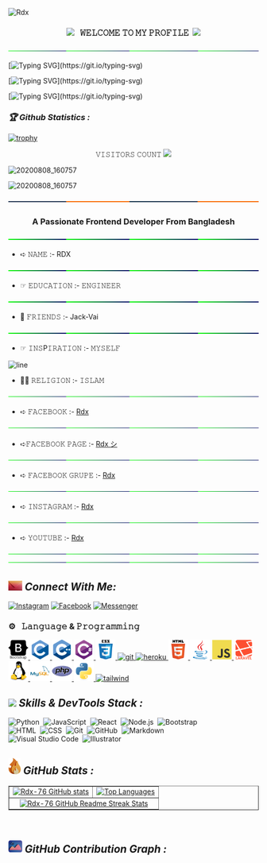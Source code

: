 <p align="left"> <img src="https://komarev.com/ghpvc/?username=Rdx&label=Profile%20views&color=eb4d3d&style=flat-square" alt="Rdx" /> </p>
</i></b></h3>
<h3 align="center">
  <img src="https://emoji.discord.st/emojis/768b108d-274f-4f44-a634-8477b16efce7.gif" width="25">
  &nbsp; 𝚆𝙴𝙻𝙲𝙾𝙼𝙴 𝚃𝙾 𝙼𝚈 𝙿𝚁𝙾𝙵𝙸𝙻𝙴&nbsp;
  <img src="https://emoji.discord.st/emojis/768b108d-274f-4f44-a634-8477b16efce7.gif" width="25">
</h3>
<img align="center" alt="line" src="https://github.com/Rdx-76/Prof/blob/main/line1.svg">

[![Typing SVG](https://readme-typing-svg.herokuapp.com?font=Fira+Code&pause=1000&color=16086A&background=FFFFFF8B&center=true&vCenter=true&width=435&lines=ASSALAMUALAIKUM+EVERYONE.;+WELCOME+TO+MY+PROFILE......)](https://git.io/typing-svg)

[![Typing SVG](https://readme-typing-svg.herokuapp.com?font=Rdx&pause=1000&color=DA1051&background=FFFFFFA2&center=true&vCenter=true&width=435&lines=+ALLAH+IS+WATCHING+YOU.;YOU+MUST+FEAR+BEFORE;DOING+SOMETHING+WRONG....)](https://git.io/typing-svg)

[![Typing SVG](https://readme-typing-svg.herokuapp.com?font=chinese&pause=1000&color=180877&background=F4F4F4&center=true&vCenter=true&width=435&lines=I+AM+RDX.;IT's+NOT+JUST+A+NAME.;IT's+A+BRAND.....;LOVE+YOU+GUYS....)](https://git.io/typing-svg)

<h3><b><i>🏆 Github Statistics :</i></b></h3>
<a href="https://github.com/Rdx-76"><img title="trophy" src="https://github-profile-trophy.vercel.app/?username=Rdx&theme=monokai"></a>
</p>
<p align="center"> 
 𝚅𝙸𝚂𝙸𝚃𝙾𝚁𝚂 𝙲𝙾𝚄𝙽𝚃
 <img src="https://profile-counter.glitch.me/Rdx-76/count.svg" />
</p>

![20200808_160757](https://raw.githubusercontent.com/Rdx-76/Rdx/main/Screenshot_20221104_013930.jpg)

![20200808_160757](https://raw.githubusercontent.com/Rdx-76/Rdx/main/803a855baf7ab2eafe41a7dea3631ac9.jpg)

<img align="center" alt="line" src="https://github.com/DalpatRathore/dalpatrathore/blob/main/assets/images/line-1.svg">

<h3 align="center">A Passionate Frontend Developer From Bangladesh</h3>

<img align="center" alt="line" src="https://github.com/Rdx-76/Prof/blob/main/line1.svg">

- ➪ 𝙽𝙰𝙼𝙴 :- RDX

<img align="center" alt="line" src="https://github.com/Rdx-76/Prof/blob/main/line1.svg">

- ☞︎︎︎ 𝙴𝙳𝚄𝙲𝙰𝚃𝙸𝙾𝙽 :- 𝙴𝙽𝙶𝙸𝙽𝙴𝙴𝚁

<img align="center" alt="line" src="https://github.com/Rdx-76/Prof/blob/main/line1.svg">

- 👬 𝙵𝚁𝙸𝙴𝙽𝙳𝚂 :- Jack-Vai

<img align="center" alt="line" src="https://github.com/Rdx-76/Prof/blob/main/line1.svg">

- ☞︎︎︎ 𝙸𝙽𝚂P𝙸𝚁𝙰𝚃𝙸𝙾𝙽 :- 𝙼𝚈𝚂𝙴𝙻𝙵

<img align="center" alt="line" src="https://github.com/Rdx-76/Prof/blob/main/line1.svg.svg">

- 🤲🏻 𝚁𝙴𝙻𝙸𝙶𝙸𝙾𝙽 :- 𝙸𝚂𝙻𝙰𝙼

<img align="center" alt="line" src="https://github.com/Rdx-76/Prof/blob/main/line1.svg">

- ➪ 𝙵𝙰𝙲𝙴𝙱𝙾𝙾𝙺 :- [Rdx]()

<img align="center" alt="line" src="https://github.com/Rdx-76/Prof/blob/main/line1.svg">

- ➪𝙵𝙰𝙲𝙴𝙱𝙾𝙾𝙺  𝙿𝙰𝙶𝙴 :- [Rdx シ︎](https://www.facebook.com/)

<img align="center" alt="line" src="https://github.com/Rdx-76/Prof/blob/main/line1.svg">

- ➪ 𝙵𝙰𝙲𝙴𝙱𝙾𝙾𝙺 𝙶𝚁𝚄𝙿𝙴 :- [ Rdx ](https://www.facebook.com/groups//)

<img align="center" alt="line" src="https://github.com/Rdx-76/Prof/blob/main/line1.svg">

- ➪ 𝙸𝙽𝚂𝚃𝙰𝙶𝚁𝙰𝙼 :- [Rdx](https://www.instagram.com/)

<img align="center" alt="line" src="https://github.com/Rdx-76/Prof/blob/main/line1.svg">

- ➪ 𝚈𝙾𝚄𝚃𝚄𝙱𝙴 :- [Rdx](https://youtube.com/channel/)

<img align="center" alt="line" src="https://github.com/Rdx-76/Prof/blob/main/line1.svg">


<img align="center" alt="line" src="https://github.com/Rdx-76/Prof/blob/main/line1.svg">

<h2><img width="28" src="https://github.com/DalpatRathore/dalpatrathore/blob/main/assets/icons/icon-contact.png" /><i> Connect With Me:</i></h2>

[![Instagram](https://img.shields.io/badge/𝙸𝙽𝚂𝚃𝙰𝙶𝚁𝙰𝙼-red?style=for-the-badge&logo=instagram)](https://www.instagram.com/Rdx)
[![Facebook](https://img.shields.io/badge/𝙵𝚊𝚌𝚎𝚋𝚘𝚘𝚔-green?style=for-the-badge&logo=facebook)](https://www.facebook.com/Rdx)
[![Messenger](https://img.shields.io/badge/𝙼𝙴𝚂𝚂𝙴𝙽𝙶𝙴𝚁-blue?style=for-the-badge&logo=messenger)](https://m.me/Rdx)

### ⚙️ &nbsp; 𝙻𝚊𝚗𝚐𝚞𝚊𝚐𝚎 & 𝙿𝚛𝚘𝚐𝚛𝚊𝚖𝚖𝚒𝚗𝚐

<p align="left"> <a href="https://getbootstrap.com" target="_blank"> <img src="https://raw.githubusercontent.com/devicons/devicon/master/icons/bootstrap/bootstrap-plain-wordmark.svg" alt="bootstrap" width="40" height="40"/> </a> <a href="https://www.cprogramming.com/" target="_blank"> <img src="https://raw.githubusercontent.com/devicons/devicon/master/icons/c/c-original.svg" alt="c" width="40" height="40"/> </a> <a href="https://www.w3schools.com/cpp/" target="_blank"> <img src="https://raw.githubusercontent.com/devicons/devicon/master/icons/cplusplus/cplusplus-original.svg" alt="cplusplus" width="40" height="40"/> </a> <a href="https://www.w3schools.com/cs/" target="_blank"> <img src="https://raw.githubusercontent.com/devicons/devicon/master/icons/csharp/csharp-original.svg" alt="csharp" width="40" height="40"/> </a> <a href="https://www.w3schools.com/css/" target="_blank"> <img src="https://raw.githubusercontent.com/devicons/devicon/master/icons/css3/css3-original-wordmark.svg" alt="css3" width="40" height="40"/> </a> <a href="https://git-scm.com/" target="_blank"> <img src="https://www.vectorlogo.zone/logos/git-scm/git-scm-icon.svg" alt="git" width="40" height="40"/> </a> <a href="https://heroku.com" target="_blank"> <img src="https://www.vectorlogo.zone/logos/heroku/heroku-icon.svg" alt="heroku" width="40" height="40"/> </a> <a href="https://www.w3.org/html/" target="_blank"> <img src="https://raw.githubusercontent.com/devicons/devicon/master/icons/html5/html5-original-wordmark.svg" alt="html5" width="40" height="40"/> </a> <a href="https://www.java.com" target="_blank"> <img src="https://raw.githubusercontent.com/devicons/devicon/master/icons/java/java-original.svg" alt="java" width="40" height="40"/> </a> <a href="https://developer.mozilla.org/en-US/docs/Web/JavaScript" target="_blank"> <img src="https://raw.githubusercontent.com/devicons/devicon/master/icons/javascript/javascript-original.svg" alt="javascript" width="40" height="40"/> </a> <a href="https://laravel.com/" target="_blank"> <img src="https://raw.githubusercontent.com/devicons/devicon/master/icons/laravel/laravel-plain-wordmark.svg" alt="laravel" width="40" height="40"/> </a> <a href="https://www.linux.org/" target="_blank"> <img src="https://raw.githubusercontent.com/devicons/devicon/master/icons/linux/linux-original.svg" alt="linux" width="40" height="40"/> </a> <a href="https://www.mysql.com/" target="_blank"> <img src="https://raw.githubusercontent.com/devicons/devicon/master/icons/mysql/mysql-original-wordmark.svg" alt="mysql" width="40" height="40"/> </a> <a href="https://www.php.net" target="_blank"> <img src="https://raw.githubusercontent.com/devicons/devicon/master/icons/php/php-original.svg" alt="php" width="40" height="40"/> </a> <a href="https://www.python.org" target="_blank"> <img src="https://raw.githubusercontent.com/devicons/devicon/master/icons/python/python-original.svg" alt="python" width="40" height="40"/> </a> <a href="https://tailwindcss.com/" target="_blank"> <img src="https://www.vectorlogo.zone/logos/tailwindcss/tailwindcss-icon.svg" alt="tailwind" width="40" height="40"/> </a> </p>

<h2><img width="25" src="https://github.com/Rdx-76/Rdx/blob/main/assets/icons/icon-skills.png" /><i> Skills & DevTools Stack :</i></h2>

![Python](https://img.shields.io/badge/-Python-05122A?style=flat&logo=python)&nbsp;
![JavaScript](https://img.shields.io/badge/-JavaScript-05122A?style=flat&logo=javascript)&nbsp;
![React](https://img.shields.io/badge/-React-05122A?style=flat&logo=react)&nbsp;
![Node.js](https://img.shields.io/badge/-Node.js-05122A?style=flat&logo=node.js)&nbsp;
![Bootstrap](https://img.shields.io/badge/-Bootstrap-05122A?style=flat&logo=bootstrap&logoColor=563D7C)\
![HTML](https://img.shields.io/badge/-HTML-05122A?style=flat&logo=HTML5)&nbsp;
![CSS](https://img.shields.io/badge/-CSS-05122A?style=flat&logo=CSS3&logoColor=1572B6)&nbsp;
![Git](https://img.shields.io/badge/-Git-05122A?style=flat&logo=git)&nbsp;
![GitHub](https://img.shields.io/badge/-GitHub-05122A?style=flat&logo=github)&nbsp;
![Markdown](https://img.shields.io/badge/-Markdown-05122A?style=flat&logo=markdown)\
![Visual Studio Code](https://img.shields.io/badge/-Visual%20Studio%20Code-05122A?style=flat&logo=visual-studio-code&logoColor=007ACC)&nbsp;
![Illustrator](https://img.shields.io/badge/-Illustrator-05122A?style=flat&logo=adobe-illustrator)&nbsp;
<h2> <img width="25" src="https://github.com/DalpatRathore/dalpatrathore/blob/main/assets/icons/icon-stats.png" /><i> GitHub Stats :</i></h2>

<table border="1">
  <tr>
    <td valign="top"><a href="https://github.com/Rdx/github-readme-stats"> <img src="https://github-readme-stats.vercel.app/api?username=Rdx&count_private=true&show_icons=true&icon_color=FFA500&title_color=f4791f&bg_color=0,03071e,0F2027,03071e&text_color=abcdef&border_radius=10" alt ="Rdx-76 GitHub stats"/></td> </a>
    <td valign="top"> <a href="https://github.com/Rdx-76/github-readme-stats"> <img src="https://github-readme-stats.vercel.app/api/top-langs/?username=Rdx&layout=compact&langs_count=10" alt ="Top Languages"/></td>
    </a>
  </tr>
   <tr>
    <td colspan="2" align="center"> <a href="https://git.io/streak-stats"> <img src="http://github-readme-streak-stats.herokuapp.com?user=Rdx&hide_border=true&background=f6f8fa&stroke=001427&ring=e36414&fire=e36414&currStreakNum=03045e&sideNums=03045e&currStreakLabel=03045e&sideLabels=240046&dates=fb5607&date_format=j%20M%5B%20Y%5D" alt ="Rdx-76 GitHub Readme Streak Stats"/> </a>  </td> 
    
  </tr>
</table>
<br>

<h2><img width="28" src="https://github.com/DalpatRathore/dalpatrathore/blob/main/assets/icons/icon-graph.png" /><i> GitHub Contribution Graph :</i></h2>
